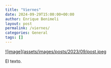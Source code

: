 ```yaml
---
title: "Viernes"
date: 2024-09-29T15:00:00+00:00
author: Enrique Benimeli
layout: post
permalink: /viernes/
categories: General
tags: []
---
```


[![image](assets/images/posts/2023/09/post.jpeg]()

El texto.

